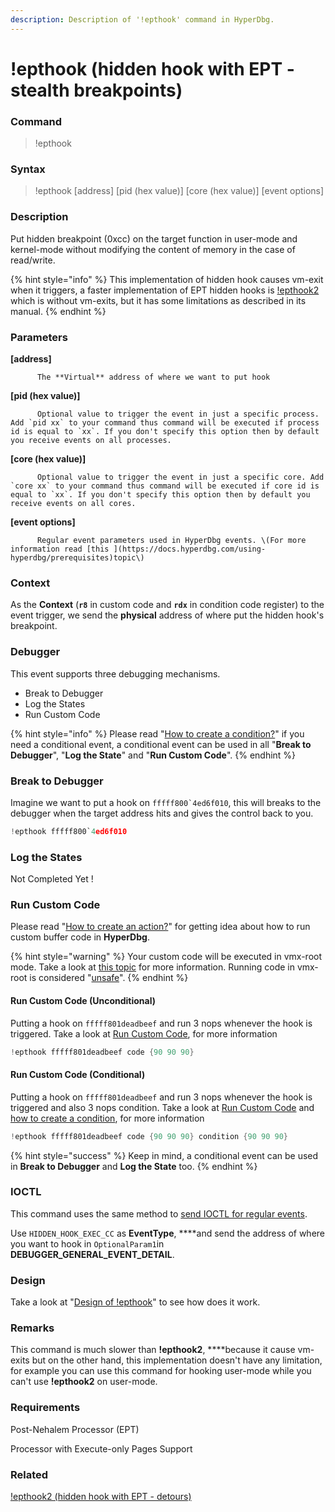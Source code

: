 ```yaml
---
description: Description of '!epthook' command in HyperDbg.
---
```


# !epthook \(hidden hook with EPT - stealth breakpoints\)

### Command

> !epthook

### Syntax

> !epthook \[address\] \[pid \(hex value\)\] \[core \(hex value\)\] \[event options\]

### Description

Put hidden breakpoint \(0xcc\) on the target function in user-mode and kernel-mode without modifying the content of memory in the case of read/write.

{% hint style="info" %}
This implementation of hidden hook causes vm-exit when it triggers, a faster implementation of EPT hidden hooks is [!epthook2](https://docs.hyperdbg.com/commands/extension-commands/epthook2) which is without vm-exits, but it has some limitations as described in its manual.
{% endhint %}

### Parameters

**\[address\]**

          The **Virtual** address of where we want to put hook

**\[pid \(hex value\)\]**

          Optional value to trigger the event in just a specific process. Add `pid xx` to your command thus command will be executed if process id is equal to `xx`. If you don't specify this option then by default you receive events on all processes.

**\[core \(hex value\)\]**

          Optional value to trigger the event in just a specific core. Add `core xx` to your command thus command will be executed if core id is equal to `xx`. If you don't specify this option then by default you receive events on all cores.

**\[event options\]**

          Regular event parameters used in HyperDbg events. \(For more information read [this ](https://docs.hyperdbg.com/using-hyperdbg/prerequisites)topic\)

### Context

As the **Context** \(**`r8`** in custom code and **`rdx`** in condition code register\) to the event trigger, we send the **physical** address of where put the hidden hook's breakpoint.

### Debugger

This event supports three debugging mechanisms.

* Break to Debugger
* Log the States
* Run Custom Code

{% hint style="info" %}
Please read  "[How to create a condition?](https://docs.hyperdbg.com/using-hyperdbg/prerequisites/how-to-create-a-condition)" if you need a conditional event, a conditional event can be used in all "**Break to Debugger**", "**Log the State**" and "**Run Custom Code**".
{% endhint %}

### Break to Debugger

Imagine we want to put a hook on ``fffff800`4ed6f010``, this will breaks to the debugger when the target address hits and gives the control back to you.

```c
!epthook fffff800`4ed6f010 
```

### Log the States

Not Completed Yet !

### Run Custom Code

Please read  "[How to create an action?](https://docs.hyperdbg.com/using-hyperdbg/prerequisites/how-to-create-an-action)" for getting idea about how to run custom buffer code in **HyperDbg**.

{% hint style="warning" %}
Your custom code will be executed in vmx-root mode. Take a look at [this topic](https://docs.hyperdbg.com/tips-and-tricks/considerations/vmx-root-mode-vs-vmx-non-root-mode) for more information. Running code in vmx-root is considered "[unsafe](https://docs.hyperdbg.com/tips-and-tricks/considerations/the-unsafe-behavior)".
{% endhint %}

#### Run Custom Code \(Unconditional\)

Putting a hook on `fffff801deadbeef` and run 3 nops whenever the hook is triggered. Take a look at [Run Custom Code](https://docs.hyperdbg.com/using-hyperdbg/prerequisites/how-to-create-an-action#run-custom-codes), for more information

```c
!epthook fffff801deadbeef code {90 90 90}
```

#### Run Custom Code \(Conditional\)

Putting a hook on `fffff801deadbeef` and run 3 nops whenever the hook is triggered and also 3 nops condition. Take a look at [Run Custom Code](https://docs.hyperdbg.com/using-hyperdbg/prerequisites/how-to-create-an-action#run-custom-codes) and [how to create a condition](https://docs.hyperdbg.com/using-hyperdbg/prerequisites/how-to-create-a-condition), for more information

```c
!epthook fffff801deadbeef code {90 90 90} condition {90 90 90}
```

{% hint style="success" %}
Keep in mind, a conditional event can be used in **Break to Debugger** and **Log the State** too.
{% endhint %}

### IOCTL

This command uses the same method to [send IOCTL for regular events](https://docs.hyperdbg.com/design/debugger-internals/ioctl-requests-for-events). 

Use `HIDDEN_HOOK_EXEC_CC` as **EventType**, ****and send the address of where you want to hook in `OptionalParam1`in **DEBUGGER\_GENERAL\_EVENT\_DETAIL**.

### Design

Take a look at "[Design of !epthook](https://docs.hyperdbg.com/design/features/design-of-epthook)" to see how does it work.

### **Remarks**

This command is much slower than **!epthook2**, ****because it cause vm-exits but on the other hand, this implementation doesn't have any limitation, for example you can use this command for hooking user-mode while you can't use **!epthook2** on user-mode.

### Requirements

Post-Nehalem Processor \(EPT\)

Processor with Execute-only Pages Support

### Related

[!epthook2 \(hidden hook with EPT - detours\)](https://docs.hyperdbg.com/commands/extension-commands/epthook2)

